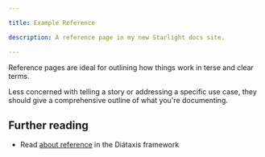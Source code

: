 ```yaml
---

title: Example Reference

description: A reference page in my new Starlight docs site.

---
```



Reference pages are ideal for outlining how things work in terse and clear terms.

Less concerned with telling a story or addressing a specific use case, they should give a comprehensive outline of what you're documenting.


## Further reading


- Read [about reference](https://diataxis.fr/reference/) in the Diátaxis framework
